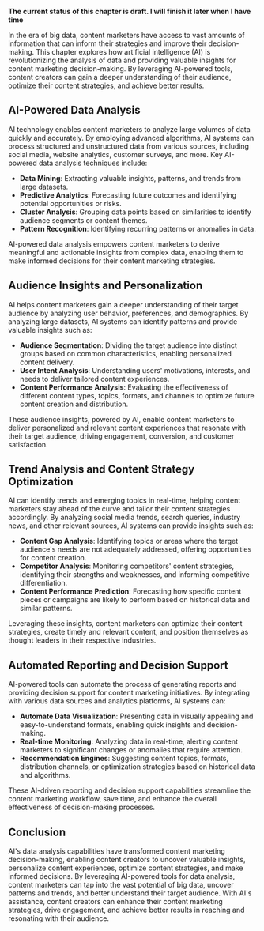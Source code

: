 **The current status of this chapter is draft. I will finish it later when I have time**

In the era of big data, content marketers have access to vast amounts of information that can inform their strategies and improve their decision-making. This chapter explores how artificial intelligence (AI) is revolutionizing the analysis of data and providing valuable insights for content marketing decision-making. By leveraging AI-powered tools, content creators can gain a deeper understanding of their audience, optimize their content strategies, and achieve better results.

AI-Powered Data Analysis
------------------------

AI technology enables content marketers to analyze large volumes of data quickly and accurately. By employing advanced algorithms, AI systems can process structured and unstructured data from various sources, including social media, website analytics, customer surveys, and more. Key AI-powered data analysis techniques include:

* **Data Mining**: Extracting valuable insights, patterns, and trends from large datasets.
* **Predictive Analytics**: Forecasting future outcomes and identifying potential opportunities or risks.
* **Cluster Analysis**: Grouping data points based on similarities to identify audience segments or content themes.
* **Pattern Recognition**: Identifying recurring patterns or anomalies in data.

AI-powered data analysis empowers content marketers to derive meaningful and actionable insights from complex data, enabling them to make informed decisions for their content marketing strategies.

Audience Insights and Personalization
-------------------------------------

AI helps content marketers gain a deeper understanding of their target audience by analyzing user behavior, preferences, and demographics. By analyzing large datasets, AI systems can identify patterns and provide valuable insights such as:

* **Audience Segmentation**: Dividing the target audience into distinct groups based on common characteristics, enabling personalized content delivery.
* **User Intent Analysis**: Understanding users' motivations, interests, and needs to deliver tailored content experiences.
* **Content Performance Analysis**: Evaluating the effectiveness of different content types, topics, formats, and channels to optimize future content creation and distribution.

These audience insights, powered by AI, enable content marketers to deliver personalized and relevant content experiences that resonate with their target audience, driving engagement, conversion, and customer satisfaction.

Trend Analysis and Content Strategy Optimization
------------------------------------------------

AI can identify trends and emerging topics in real-time, helping content marketers stay ahead of the curve and tailor their content strategies accordingly. By analyzing social media trends, search queries, industry news, and other relevant sources, AI systems can provide insights such as:

* **Content Gap Analysis**: Identifying topics or areas where the target audience's needs are not adequately addressed, offering opportunities for content creation.
* **Competitor Analysis**: Monitoring competitors' content strategies, identifying their strengths and weaknesses, and informing competitive differentiation.
* **Content Performance Prediction**: Forecasting how specific content pieces or campaigns are likely to perform based on historical data and similar patterns.

Leveraging these insights, content marketers can optimize their content strategies, create timely and relevant content, and position themselves as thought leaders in their respective industries.

Automated Reporting and Decision Support
----------------------------------------

AI-powered tools can automate the process of generating reports and providing decision support for content marketing initiatives. By integrating with various data sources and analytics platforms, AI systems can:

* **Automate Data Visualization**: Presenting data in visually appealing and easy-to-understand formats, enabling quick insights and decision-making.
* **Real-time Monitoring**: Analyzing data in real-time, alerting content marketers to significant changes or anomalies that require attention.
* **Recommendation Engines**: Suggesting content topics, formats, distribution channels, or optimization strategies based on historical data and algorithms.

These AI-driven reporting and decision support capabilities streamline the content marketing workflow, save time, and enhance the overall effectiveness of decision-making processes.

Conclusion
----------

AI's data analysis capabilities have transformed content marketing decision-making, enabling content creators to uncover valuable insights, personalize content experiences, optimize content strategies, and make informed decisions. By leveraging AI-powered tools for data analysis, content marketers can tap into the vast potential of big data, uncover patterns and trends, and better understand their target audience. With AI's assistance, content creators can enhance their content marketing strategies, drive engagement, and achieve better results in reaching and resonating with their audience.
